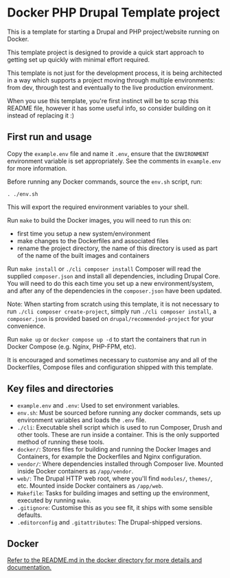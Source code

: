 # Docker PHP Drupal Template project

This is a template for starting a Drupal and PHP project/website running on Docker.

This template project is designed to provide a quick start approach to getting set up quickly with minimal effort required.

This template is not just for the development process, it is being architected in a way which supports a project moving through multiple environments: from dev, through test and eventually to the live production environment.

When you use this template, you're first instinct will be to scrap this README file, however it has some useful info, so consider building on it instead of replacing it :)

## First run and usage

Copy the `example.env` file and name it `.env`, ensure that the `ENVIRONMENT` environment variable is set appropriately. See the comments in `example.env` for more information.

Before running any Docker commands, source the `env.sh` script, run:
```
. ./env.sh
```
This will export the required environment variables to your shell.

Run `make` to build the Docker images, you will need to run this on:
* first time you setup a new system/environment
* make changes to the Dockerfiles and associated files
* rename the project directory, the name of this directory is used as part of the name of the built images and containers

Run `make install` or `./cli composer install` Composer will read the supplied `composer.json` and install all dependencies, including Drupal Core. You will need to do this each time you set up a new environment/system, and after any of the dependencies in the `composer.json` have been updated.

Note: When starting from scratch using this template, it is not necessary to run `./cli composer create-project`, simply run `./cli composer install`, a `composer.json` is provided based on `drupal/recommended-project` for your convenience.

Run `make up` or `docker compose up -d` to start the containers that run in Docker Compose (e.g. Nginx, PHP-FPM, etc).

It is encouraged and sometimes necessary to customise any and all of the Dockerfiles, Compose files and configuration shipped with this template.

## Key files and directories

* `example.env` and `.env`: Used to set environment variables.
* `env.sh`: Must be sourced before running any docker commands, sets up environment variables and loads the `.env` file.
* `./cli`: Executable shell script which is used to run Composer, Drush and other tools. These are run inside a container. This is the only supported method of running these tools.
* `docker/`: Stores files for building and running the Docker Images and Containers, for example the Dockerfiles and Nginx configuration.
* `vendor/`: Where dependencies installed through Composer live. Mounted inside Docker containers as `/app/vendor`.
* `web/`: The Drupal HTTP web root, where you'll find `modules/`, `themes/`, etc. Mounted inside Docker containers as `/app/web`.
* `Makefile`: Tasks for building images and setting up the environment, executed by running `make`.
* `.gitignore`: Customise this as you see fit, it ships with some sensible defaults.
* `.editorconfig` and `.gitattributes`: The Drupal-shipped versions.

## Docker

[Refer to the README.md in the docker directory for more details and documentation.](docker/README.md)
